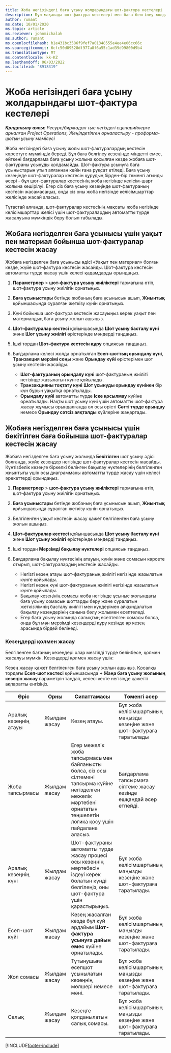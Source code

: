 ```yaml
---
title: Жоба негізіндегі баға ұсыну жолдарындағы шот-фактура кестелері
description: Бұл мақалада шот-фактура кестелері мен баға белгілеу жолдары үшін кезеңдерді жасау туралы ақпарат берілген.
author: rumant
ms.date: 10/01/2020
ms.topic: article
ms.reviewer: johnmichalak
ms.author: rumant
ms.openlocfilehash: b1e431bc3586f9fef7a01348555e4ee4e06cc66c
ms.sourcegitcommit: 6cfc50d89528df977a8f6a55c1ad39d99800d9b4
ms.translationtype: MT
ms.contentlocale: kk-KZ
ms.lasthandoff: 06/03/2022
ms.locfileid: "8918319"
---
```

# <a name="invoice-schedules-on-project-based-quote-lines"></a>Жоба негізіндегі баға ұсыну жолдарындағы шот-фактура кестелері

_**Қолданылу аясы:** Ресурс/биржадан тыс негіздегі сценарийлерге арналған Project Operations, Жеңілдетілген орналастыру - проформа-шотын ұсыну мәмілесі_

Жоба негізіндегі баға ұсыну жолы шот-фактуралардың кестесін көрсетуге мүмкіндік береді. Бұл баға белгілеу кезеңінде міндетті емес, өйткені бағдарлама баға ұсыну жолына қосылған кезде жобаға шот-фактураны ұсынуды қолдамайды. Шот-фактура ұсынуға баға ұсыныстарын ұтып алғаннан кейін ғана рұқсат етіледі. Баға ұсыну кезеңінде шот-фактуралар кестесін құрудың бірден-бір төменгі ағынды әсері - бұл шот-фактуралар кестесінің жоба негізінде келісім-шарт жолына көшірілуі. Егер сіз баға ұсыну кезеңінде шот-фактураның кестесін жасамасаңыз, онда сіз оны жоба негізінде келісімшарттар желісінде жасай аласыз.

Тұтастай алғанда, шот-фактуралар кестесінің мақсаты жоба негізінде келісімшарттар желісі үшін шот-фактуралардың автоматты түрде жасалуына мүмкіндік беру болып табылады. 

## <a name="create-a-time-and-material-invoice-schedule-for-a-project-based-quote-line"></a>Жобаға негізделген баға ұсынысы үшін уақыт пен материал бойынша шот-фактуралар кестесін жасау

Жобаға негізделген баға ұсынысы әдісі «Уақыт пен материал» болған кезде, жүйе шот-фактура кестесін жасайды. Шот-фактура кестесін автоматты түрде жасау үшін келесі қадамдарды орындаңыз.

1. **Параметрлер** > **шот-фактура ұсыну жиіліктері** тармағына өтіп, шот-фактура ұсыну жиілігін орнатыңыз.
2. **Баға ұсыныстары** бетінде жобаның баға ұсынысын ашып, **Жиынтық** қойыншасында сұралған жеткізу күнін орнатыңыз.
3. Күні бойынша шот-фактура кестесін жасауыңыз керек уақыт пен материалдың баға ұсыну жолын ашыңыз. 
4. **Шот-фактуралар кестесі** қойыншасында **Шот ұсыну басталу күні** және **Шот ұсыну жиілігі** өрістерінде мәндерді таңдаңыз. 
5. Ішкі тордан **Шот-фактура кестесін құру** опциясын таңдаңыз.
6. Бағдарлама келесі жолда орнатылған **Есеп-шоттың орындалу күні**, **Транзакция мерзімі соңы** және **Орындау күйі** өрістерімен шот ұсыну кестесін жасайды.

    - **Шот-фактураның орындалу күні** шот-фактураның жиілігі негізінде жазылатын күнге қойылады.
    - **Транзакцияны тоқтату күні** **Шот ұсынуды орындау күнінен** бір күн бұрын уақытқа орнатылады.
    - **Орындалу күйі** автоматты түрде **Іске қосылмау** күйіне орнатылады. Нақты шот ұсыну күні үшін автоматты шот-фактура жасау жұмысы орындалғанда ол осы өрісті **Сәтті түрде орындау** немесе **Орындау сәтсіз аяқталды** күйлеріне жаңартады.

## <a name="create-a-fixed-price-invoice-schedule-for-a-project-based-quote-line"></a>Жобаға негізделген баға ұсынысы үшін бекітілген баға бойынша шот-фактуралар кестесін жасау

Жобаға негізделген баға ұсыну жолында **Бекітілген** шот ұсыну әдісі болғанда, жүйе кезеңдер негізінде шот-фактуралар кестесін жасайды. Күнтізбелік кезеңге біркелкі бөлінген бақылау нүктелерінің белгіленген жиынтығы үшін осы диаграмманы автоматты түрде жасау үшін келесі әрекеттерді орындаңыз.

1. **Параметрлер** > **шот-фактура ұсыну жиіліктері** тармағына өтіп, шот-фактура ұсыну жиілігін орнатыңыз.
2. **Баға ұсыныстары** бетінде жобаның баға ұсынысын ашып, **Жиынтық** қойыншасында сұралған жеткізу күнін орнатыңыз.
3. Белгіленген уақыт кестесін жасау қажет белгіленген баға ұсыну жолын ашыңыз. 
4. **Шот-фактуралар кестесі** қойыншасында **Шот ұсыну басталу күні** және **Шот ұсыну жиілігі** өрістерінде мәндерді таңдаңыз. 
5. Ішкі тордан **Мерзімді бақылау нүктелері** опциясын таңдаңыз.
6. Бағдарлама бақылау нүктесінің атауын, күнін және сомасын көрсете отырып, шот-фактуралардың кестесін жасайды.

    - Негізгі кезең атауы шот-фактураның жиілігі негізінде жазылатын күнге қойылады.
    - Негізгі кезең күні шот-фактураның жиілігі негізінде жазылатын күнге қойылады.
    - Бақылау кезеңінің сомасы жоба негізінде ұсыныс жолындағы баға ұсыну сомасын шоттарды беру және сұралатын жеткізілімнің басталу жиілігі мен күндерімен айқындалатын бақылау кезеңдерінің санына бөлу жолымен есептеледі.
    - Егер баға ұсыну жолында салықтың есептелген сомасы болса, онда бұл мән мерзімді кезеңдерді құру кезінде әр кезең арасында бірдей бөлінеді.

### <a name="manually-create-milestones"></a>Кезеңдерді қолмен жасау

Белгіленген бағаның кезеңдері олар мезгілді түрде бөлінбесе, қолмен жасалуы мүмкін. Кезеңдерді қолмен жасау үшін:

Кезең жасау қажет белгіленген баға ұсыну жолын ашыңыз. Қосалқы тордағы **Есеп-шот кестесі** қойыншасында **+ Жаңа баға ұсыну жолының кезеңін жасау** параметрін таңдап, келесі кесте негізінде қажетті ақпаратты енгізіңіз.

| **Өріс** | **Орны** | **Сипаттамасы** | **Төменгі әсер** |
| --- | --- | --- | --- |
| Аралық кезеңнің атауы | Жылдам жасау | Кезең атауы. | Бұл жоба келісімшартының маңызды кезеңіне және шот-фактураға таратылады |
| Жоба тапсырмасы | Жылдам жасау | Егер межелік жоба тапсырмасымен байланысты болса, сіз осы сілтемені тапсырма күйіне негізделген межелік мәртебені орнататын теңшелетін логика қосу үшін пайдалана аласыз. | Бағдарлама тапсырмаға сілтеме жасау кезінде ешқандай әсер етпейді. |
| Аралық кезеңнің күні | Жылдам жасау | Шот-фактураны автоматты түрде жасау процесі осы кезеңнің мәртебесін іздеуі керек болатын күнді белгілеңіз, оны шот-фактура үшін қарастырыңыз. | Бұл жоба келісімшартының маңызды кезеңіне және шот-фактураға таратылады. |
| Есеп-шот күйі | Жылдам жасау | Кезең жасалған кезде бұл күй әрдайым **Шот-фактура ұсынуға дайын емес** күйіне орнатылады. | Бұл жоба келісімшартының маңызды кезеңіне және шот-фактураға таратылады. |
| Жол сомасы | Жылдам жасау | Тұтынушыға есепшот ұсынылатын кезеңнің мөлшері немесе мәні. | Бұл жоба келісімшартының маңызды кезеңіне және шот-фактураға таратылады. |
| Салық | Жылдам жасау | Кезеңге қолданылатын салық сомасы. | Бұл жоба келісімшартының маңызды кезеңіне және шот-фактураға таратылады. |


[!INCLUDE[footer-include](../includes/footer-banner.md)]